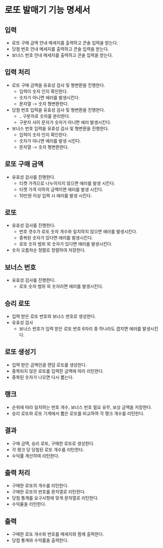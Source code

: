 # 로또 발매기 기능 명세서

## 입력

- 로또 구매 금액 안내 메세지를 출력하고 콘솔 입력을 받는다.
- 당첨 번호 안내 메세지를 출력하고 콘솔 입력을 받는다.
- 보너스 번호 안내 메세지를 출력하고 콘솔 입력을 받는다.

## 입력 처리

- 로또 구매 금액을 유효성 검사 및 형변환을 진행한다.
    - 입력이 숫자 인지 확인한다.
    - 숫자가 아니면 에러를 발생시킨다.
    - 문자열 -> 숫자 형변환한다.
- 당첨 번호 입력을 유효성 검사 및 형변환을 진행한다.
    - `,` 구분자로 숫자를 분리한다.
    - 구분자 사이 문자가 숫자가 아니면 에러 발생시킨다.
- 보너스 번호 입력을 유효성 검사 및 형변환을 진행한다.
    - 입력이 숫자 인지 확인한다.
    - 숫자가 아니면 에러를 발생 시킨다.
    - 문자열 -> 숫자 형변환한다.

## 로또 구매 금액

- 유효성 검사를 진행한다.
    - 티켓 가격으로 나누어지지 않으면 에러를 발생 시킨다.
    - 티켓 가격 이하의 금액이면 에러를 발생 시킨다.
    - 10만원 이상 입력 시 에러를 발생 시킨다.

## 로또

- 유효성 검사를 진행한다.
    - 번호 갯수가 로또 숫자 개수와 일치하지 않으면 에러를 발생시킨다.
    - 중복된 숫자가 있다면 에러를 발생시킨다.
    - 로또 숫자 범위 외 숫자가 있다면 에러를 발생시킨다.
- 숫자 오름차순 정렬로 정렬하여 저장한다.

## 보너스 번호

- 유효성 검사를 진행한다.
    - 로또 숫자 범위 외 숫자라면 에러를 발생시킨다.

## 승리 로또

- 입력 받은 로또 번호와 보너스 번호로 생성한다.
- 유효성 검사
    - 보너스 번호가 입력 받은 로또 번호 6자리 중 하나라도 겹치면 에러를 발생시킨다.

## 로또 생성기

- 입력 받은 금액만큼 랜덤 로또를 생성한다.
- 중복되지 않은 로또를 입력한 금액에 따라 리턴한다.
- 중복된 숫자가 나오면 다시 뽑는다.

## 랭크

- 순위에 따라 일치하는 번호 개수, 보너스 번호 필요 유무, 보상 금액을 저장한다.
- 승리 로또와 로또 기계에서 뽑은 로또를 비교하여 각 랭크 개수를 리턴한다.

## 결과

- 구매 금액, 승리 로또, 구매한 로또로 생성한다.
- 각 랭크 당 당첨된 로또 개수를 리턴한다.
- 수익률 계산하여 리턴한다.

## 출력 처리

- 구매한 로또의 개수를 리턴한다.
- 구매한 로또의 번호를 문자열로 리턴한다.
- 당첨 통계를 요구사항에 맞게 문자열로 리턴한다.
- 수익율을 리턴한다.

## 출력

- 구매한 로또 개수와 번호를 메세지와 함께 출력한다.
- 당첨 통계와 수익률을 출력한다.
